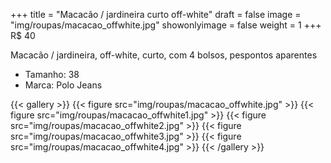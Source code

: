 +++
title = "Macacão / jardineira curto off-white"
draft = false
image = "img/roupas/macacao_offwhite.jpg"
showonlyimage = false
weight = 1
+++
<span class="price">R$ 40</span>

<!--more-->

Macacão / jardineira, off-white, curto, com 4 bolsos, pespontos aparentes

- Tamanho: 38
- Marca: Polo Jeans

{{< gallery >}}
{{< figure src="img/roupas/macacao_offwhite.jpg" >}}
{{< figure src="img/roupas/macacao_offwhite1.jpg" >}}
{{< figure src="img/roupas/macacao_offwhite2.jpg" >}}
{{< figure src="img/roupas/macacao_offwhite3.jpg" >}}
{{< figure src="img/roupas/macacao_offwhite4.jpg" >}}
{{< /gallery >}}

